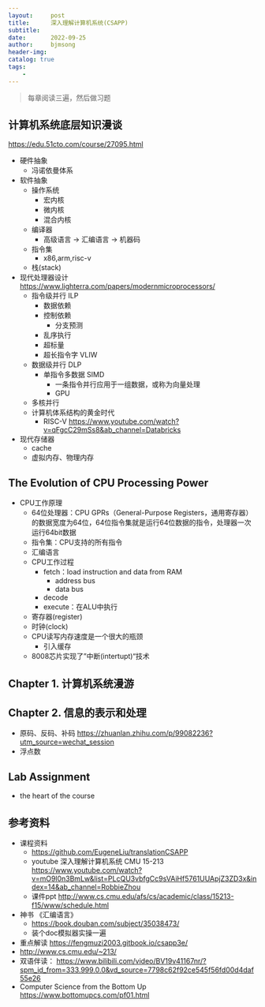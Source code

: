 ```yaml
---
layout:     post
title:      深入理解计算机系统(CSAPP)
subtitle:   
date:       2022-09-25
author:     bjmsong
header-img: 
catalog: true
tags:
    - 
---
```

> 每章阅读三遍，然后做习题

## 计算机系统底层知识漫谈
https://edu.51cto.com/course/27095.html
- 硬件抽象
    - 冯诺依曼体系
- 软件抽象
    - 操作系统
        - 宏内核
        - 微内核
        - 混合内核
    - 编译器
        - 高级语言 -> 汇编语言 -> 机器码
    - 指令集
        - x86,arm,risc-v
    - 栈(stack)
- 现代处理器设计
    https://www.lighterra.com/papers/modernmicroprocessors/
    - 指令级并行 ILP
        - 数据依赖
        - 控制依赖
            - 分支预测
        - 乱序执行
        - 超标量
        - 超长指令字 VLIW
    - 数据级并行 DLP
        - 单指令多数据 SIMD
            - 一条指令并行应用于一组数据，或称为向量处理
            - GPU
    - 多核并行
    - 计算机体系结构的黄金时代
        - RISC-V
        https://www.youtube.com/watch?v=qFgcC29mSs8&ab_channel=Databricks
- 现代存储器
    - cache
    - 虚拟内存、物理内存

## The Evolution of CPU Processing Power
- CPU工作原理
    - 64位处理器：CPU GPRs（General-Purpose Registers，通用寄存器）的数据宽度为64位，64位指令集就是运行64位数据的指令，处理器一次运行64bit数据
    - 指令集：CPU支持的所有指令
    - 汇编语言
    - CPU工作过程
        - fetch：load instruction and data from RAM
            - address bus
            - data bus
        - decode 
        - execute：在ALU中执行
    - 寄存器(register)
    - 时钟(clock)
    - CPU读写内存速度是一个很大的瓶颈
        - 引入缓存
    - 8008芯片实现了”中断(intertupt)“技术

## Chapter 1. 计算机系统漫游

## Chapter 2. 信息的表示和处理
- 原码、反码、补码
https://zhuanlan.zhihu.com/p/99082236?utm_source=wechat_session
- 浮点数


## Lab Assignment
- the heart of the course


## 参考资料
- 课程资料
    - https://github.com/EugeneLiu/translationCSAPP
    - youtube 深入理解计算机系统 CMU 15-213 
    https://www.youtube.com/watch?v=mO9l0n3BmLw&list=PLcQU3vbfgCc9sVAiHf5761UUApjZ3ZD3x&index=14&ab_channel=RobbieZhou
    - 课件ppt
    http://www.cs.cmu.edu/afs/cs/academic/class/15213-f15/www/schedule.html
- 神书 《汇编语言》
    - https://book.douban.com/subject/35038473/
    - 装个doc模拟器实操一遍
- 重点解读
https://fengmuzi2003.gitbook.io/csapp3e/
- http://www.cs.cmu.edu/~213/
- 双语伴读： https://www.bilibili.com/video/BV19v41167nr/?spm_id_from=333.999.0.0&vd_source=7798c62f92ce545f56fd00d4daf55e26
- Computer Science from the Bottom Up
https://www.bottomupcs.com/pf01.html

